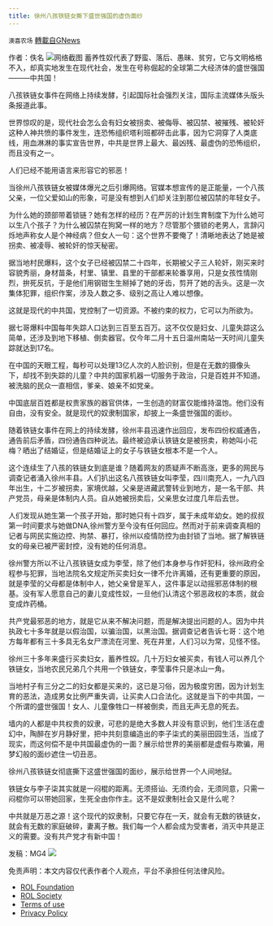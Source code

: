```yaml
---
title: 徐州八孩铁链女撕下盛世强国的虚伪面纱
---
```

`澳喜农场` [轉載自GNews](https://gnews.org/zh-hans/2050342/)

作者：佚名
![](https://assets.gnews.org/wp-content/uploads/2022/02/佚名.png)网络截图
蓄养性奴代表了野蛮、落后、愚昧、贫穷，它与文明格格不入，却真实地发生在现代社会，发生在号称倔起的全球第二大经济体的盛世强国———中共国！

八孩铁链女事件在网络上持续发酵，引起国际社会强烈关注，国际主流媒体头版头条报道此事。

世界惊叹的是，现代社会怎么会有妇女被拐卖、被侮辱、被囚禁、被摧残、被轮奸这种人神共愤的事件发生，连恐怖组织塔利班都砰击此事，因为它洞穿了人类底线，用血淋淋的事实宣告世界，中共是世界上最大、最凶残、最虚伪的恐怖组织，而且没有之一。

人们已经不能用语言来形容它的邪恶！

当徐州八孩铁链女被媒体爆光之后引爆网络。官媒本想宣传的是正能量，一个八孩父亲，一位父爱如山的形象，可是没有想到人们却关注到那位被囚禁的年轻女子。

为什么她的颈部带着锁链？她有怎样的经历？在严厉的计划生育制度下为什么她可以生八个孩子？为什么被囚禁在狗窝一样的地方？尽管那个猥锁的老男人，言辞闪烁地声称女人是个神经病？但女人一句：这个世界不要俺了！清晰地表达了她是被拐卖、被凌辱、被轮奸的惊天秘密。

据当地村民爆料，这个女子已经被囚禁二十四年，长期被父子三人轮奸，刚买来时容貌秀丽，身材苗条，村里、镇里、县里的干部都来轮番享用，只是女孩性情刚烈，拚死反抗，于是他们用钢钳生生掰掉了她的牙齿，剪开了她的舌头。这是一次集体犯罪，组织作案，涉及人数之多、级别之高让人难以想像。

这就是现代的中共国，党控制了一切资源。不被约束的权力，它可以为所欲为。

据七哥爆料中国每年失踪人口达到三百至五百万。这不仅仅是妇女、儿童失踪这么简单，还涉及到地下移植、倒卖器官。仅今年二月十五日温州南站一天时间儿童失踪就达到17名。

在中国的天眼工程，每秒可以处理13亿人次的人脸识别，但是在无数的摄像头下，却找不到失踪的儿童？中共的国家机器一切服务于政治，只是百姓并不知道。被洗脑的民众一直相信，爹亲、娘亲不如党亲。

中国底层百姓都是权贵家族的器官供体，一生创造的财富仅能维持温饱。他们没有自由，没有安全。就是现代的奴隶制国家，却披上一条盛世强国的面纱。

随着铁链女事件在网上的持续发酵，徐州丰县迅速作出回应，发布四份权威通告，通告前后矛盾，四份通告四种说法。最终被迫承认铁链女是被拐卖，称她叫小花梅？晒出了结婚证，但是结婚证上的女子与铁链女根本不是一个人。

这个连续生了八孩的铁链女到底是谁？随着网友的质疑声不断高涨，更多的网民与调查记者涌入徐州丰县。人们扒出这名八孩铁链女叫李莹，四川南充人，一九八四年出生，十二岁被拐卖，家境优越，父亲是进藏武警转业到地方，是一名干部、共产党员，母亲是体制内人员。自从她被拐卖后，父亲思女过度几年后去世。

人们发现从她生第一个孩子开始，那时她只有十四岁，属于未成年幼女。她的叔叔第一时间要求与她做DNA,徐州警方至今没有任何回应。然而对于前来调查真相的记者与网民实施边控、拘禁、暴打，徐州以疫情防控为由封锁了当地。据了解铁链女的母亲已被严密封控，没有她的任何消息。

徐州警方所以不让八孩铁链女成为李莹，除了他们本身参与作奸犯科，徐州政府全程参与犯罪，当地法院名文规定所买卖妇女一律不允许离婚，还有更重要的原因，就是李莹的父母都是体制中人，她父亲曾是军人，这件事足以动摇邪恶体制的根基。没有军人愿意自己的妻儿变成性奴，一旦他们认清这个邪恶政权的本质，就会变成炸药桶。

共产党最邪恶的地方，就是它从来不解决问题，而是解决提出问题的人。因为中共执政七十多年就是以假治国，以骗治国，以黑治国。据调查记者告诉七哥：这个地方每年都有三十多具无名女尸漂流在河里、死在井里，人们习以为常，见怪不怪。

徐州三十多年来盛行买卖妇女，蓄养性奴。几十万妇女被买卖，有钱人可以养几个铁链女，当地农民兄弟几个共用一个铁链女，李莹事件只是冰山一角。

当地村子有三分之二的妇女都是买来的，这已是习俗，因为极度穷困，因为计划生育的恶法，造成男女比例严重失调，让买卖人口合法化。这就是当下的中共国，一个所谓的盛世强国！女人、儿童像牲口一样被倒卖，而且无声无息的死去。

墙内的人都是中共权贵的奴隶，可悲的是绝大多数人并没有意识到，他们生活在虚幻中，陶醉在岁月静好里，把中共刻意编造出的李子柒式的美丽田园生活，当成了现实，而这何偿不是中共国最虚伪的一面？展示给世界的美丽都是虚假与欺骗，用梦幻般的面纱遮住一切丑恶。

徐州八孩铁链女彻底撕下这盛世强国的面纱，展示给世界一个人间地狱。

铁链女与李子柒其实就是一闷棍的距离。无须搭讪、无须约会，无须同意，只需一闷棍你可以带她回家，生死全由你作主。这不是奴隶制社会又是什么呢？

中共就是万恶之源！这个现代的奴隶制，只要它存在一天，就会有无数的铁链女，就会有无数的家庭破碎，妻离子散。我们每一个人都会成为受害者，消灭中共是正义的需要。没有共产党才有新中国！

发稿：MG4
![](https://assets.gnews.org/wp-content/uploads/2022/02/澳喜图标2-1.jpg)
 

免责声明：本文内容仅代表作者个人观点，平台不承担任何法律风险。

- [ROL Foundation](https://rolfoundation.org/)
- [ROL Society](https://rolsociety.org/)
- [Terms of use](https://gnews.org/terms-of-use-3/)
- [Privacy Policy](https://gnews.org/privacy-policy/)
